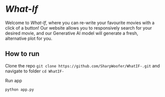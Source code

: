# *What-If*

Welcome to *What-If*, where you can re-write your favourite movies with a click of a button! Our website allows you to responsively search for your desired movie, and our Generative AI model will generate a fresh, alternative plot for you.

## How to run
Clone the repo 
`git clone https://github.com/SharpWoofer/WhatIF-.git` and navigate to folder 
`cd WhatIF-`

Run app
```
python app.py
```
